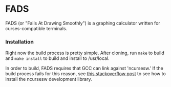 # FADS
FADS (or "Fails At Drawing Smoothly") is a graphing calculator written for curses-compatible terminals.

### Installation
Right now the build process is pretty simple. After cloning, run `make` to build and `make install` to build and install to /usr/local.

In order to build, FADS requires that GCC can link against 'ncursesw.' If the build process fails for this reason, see [this stackoverflow post](http://stackoverflow.com/questions/26186824/how-to-install-the-ncursesw-development-libraries) to see how to install the ncursesw development library.
